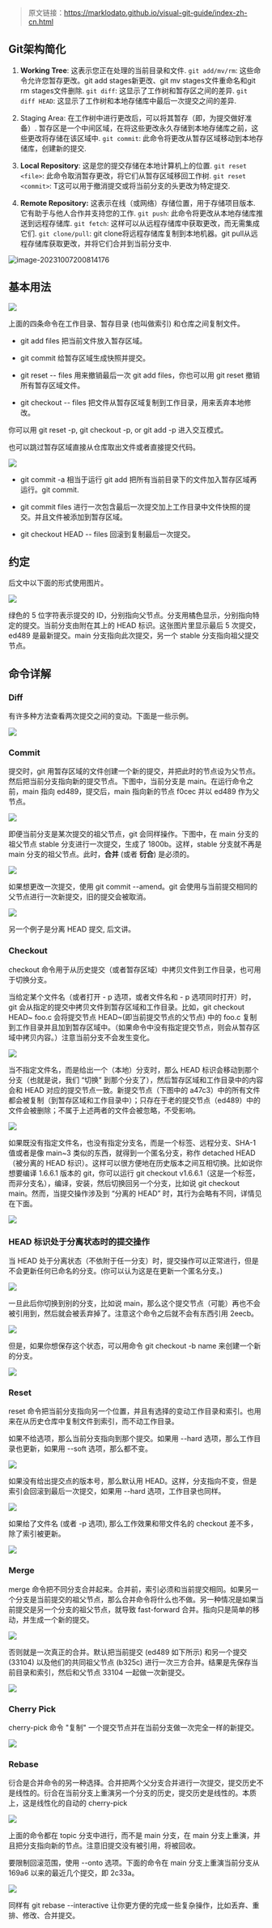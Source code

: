 > 原文链接：https://marklodato.github.io/visual-git-guide/index-zh-cn.html

## Git架构简化

1. **Working Tree**: 这表示您正在处理的当前目录和文件.
	`git add/mv/rm`: 这些命令允许您暂存更改。git add stages新更改、git mv stages文件重命名和git rm stages文件删除.
	`git diff`: 这显示了工作树和暂存区之间的差异.
	`git diff HEAD`: 这显示了工作树和本地存储库中最后一次提交之间的差异.

2. Staging Area: 在工作树中进行更改后，可以将其暂存（即，为提交做好准备）.
暂存区是一个中间区域，在将这些更改永久存储到本地存储库之前，这些更改将存储在该区域中.
	`git commit`: 此命令将更改从暂存区域移动到本地存储库，创建新的提交.

3. **Local Repository**: 这是您的提交存储在本地计算机上的位置.
	`git reset <file>`: 此命令取消暂存更改，将它们从暂存区域移回工作树.
	`git reset <commit>`: T这可以用于撤消提交或将当前分支的头更改为特定提交.

4. **Remote Repository:** 这表示在线（或网络）存储位置，用于存储项目版本.
	它有助于与他人合作并支持您的工作.
	`git push`: 此命令将更改从本地存储库推送到远程存储库.
	`git fetch`: 这样可以从远程存储库中获取更改，而无需集成它们.
	`git clone/pull`: git clone将远程存储库复制到本地机器。git pull从远程存储库获取更改，并将它们合并到当前分支中.

![image-20231007200814176](image/git图解/image-20231007200814176.png)

基本用法
----

![](image/git图解/640-1696680264519-9.png)

上面的四条命令在工作目录、暂存目录 (也叫做索引) 和仓库之间复制文件。

*   git add files 把当前文件放入暂存区域。
    
*   git commit 给暂存区域生成快照并提交。
    
*   git reset -- files 用来撤销最后一次 git add files，你也可以用 git reset 撤销所有暂存区域文件。
    
*   git checkout -- files 把文件从暂存区域复制到工作目录，用来丢弃本地修改。
    

你可以用 git reset -p, git checkout -p, or git add -p 进入交互模式。

也可以跳过暂存区域直接从仓库取出文件或者直接提交代码。

![](image/git图解/640.png)

*   git commit -a 相当于运行 git add 把所有当前目录下的文件加入暂存区域再运行。git commit.
    
*   git commit files 进行一次包含最后一次提交加上工作目录中文件快照的提交。并且文件被添加到暂存区域。
    
*   git checkout HEAD -- files 回滚到复制最后一次提交。
    

约定
--

后文中以下面的形式使用图片。

![](image/git图解/640-1696680264520-10.png)

绿色的 5 位字符表示提交的 ID，分别指向父节点。分支用橘色显示，分别指向特定的提交。当前分支由附在其上的 HEAD 标识。这张图片里显示最后 5 次提交，ed489 是最新提交。main 分支指向此次提交，另一个 stable 分支指向祖父提交节点。

命令详解
----

### Diff

有许多种方法查看两次提交之间的变动。下面是一些示例。

![](image/git图解/640-1696680264520-11.png)

### Commit

提交时，git 用暂存区域的文件创建一个新的提交，并把此时的节点设为父节点。然后把当前分支指向新的提交节点。下图中，当前分支是 main。在运行命令之前，main 指向 ed489，提交后，main 指向新的节点 f0cec 并以 ed489 作为父节点。

![](image/git图解/640-1696680264520-12.png)

即便当前分支是某次提交的祖父节点，git 会同样操作。下图中，在 main 分支的祖父节点 stable 分支进行一次提交，生成了 1800b。这样，stable 分支就不再是 main 分支的祖父节点。此时，**合并** (或者 **衍合**) 是必须的。

![](image/git图解/640-1696680264520-13.png)

如果想更改一次提交，使用 git commit --amend。git 会使用与当前提交相同的父节点进行一次新提交，旧的提交会被取消。

![](image/git图解/640-1696680264520-14.png)

另一个例子是分离 HEAD 提交, 后文讲。

### Checkout

checkout 命令用于从历史提交（或者暂存区域）中拷贝文件到工作目录，也可用于切换分支。

当给定某个文件名（或者打开 - p 选项，或者文件名和 - p 选项同时打开）时，git 会从指定的提交中拷贝文件到暂存区域和工作目录。比如，git checkout HEAD~ foo.c 会将提交节点 HEAD~(即当前提交节点的父节点) 中的 foo.c 复制到工作目录并且加到暂存区域中。（如果命令中没有指定提交节点，则会从暂存区域中拷贝内容。）注意当前分支不会发生变化。

![](image/git图解/640-1696680264520-15.png)

当不指定文件名，而是给出一个（本地）分支时，那么 HEAD 标识会移动到那个分支（也就是说，我们 “切换” 到那个分支了），然后暂存区域和工作目录中的内容会和 HEAD 对应的提交节点一致。新提交节点（下图中的 a47c3）中的所有文件都会被复制（到暂存区域和工作目录中）；只存在于老的提交节点（ed489）中的文件会被删除；不属于上述两者的文件会被忽略，不受影响。

![](image/git图解/640-1696680264520-16.png)

如果既没有指定文件名，也没有指定分支名，而是一个标签、远程分支、SHA-1 值或者是像 main~3 类似的东西，就得到一个匿名分支，称作 detached HEAD（被分离的 HEAD 标识）。这样可以很方便地在历史版本之间互相切换。比如说你想要编译 1.6.6.1 版本的 git，你可以运行 git checkout v1.6.6.1（这是一个标签，而非分支名），编译，安装，然后切换回另一个分支，比如说 git checkout main。然而，当提交操作涉及到 “分离的 HEAD” 时，其行为会略有不同，详情见在下面。

![](image/git图解/640-1696680264520-17.png)

### HEAD 标识处于分离状态时的提交操作

当 HEAD 处于分离状态（不依附于任一分支）时，提交操作可以正常进行，但是不会更新任何已命名的分支。(你可以认为这是在更新一个匿名分支。)

![](image/git图解/640-1696680264521-18.png)

一旦此后你切换到别的分支，比如说 main，那么这个提交节点（可能）再也不会被引用到，然后就会被丢弃掉了。注意这个命令之后就不会有东西引用 2eecb。

![](image/git图解/640-1696680264521-19.png)

但是，如果你想保存这个状态，可以用命令 git checkout -b name 来创建一个新的分支。

![](image/git图解/640-1696680264521-20.png)

### Reset

reset 命令把当前分支指向另一个位置，并且有选择的变动工作目录和索引。也用来在从历史仓库中复制文件到索引，而不动工作目录。

如果不给选项，那么当前分支指向到那个提交。如果用 --hard 选项，那么工作目录也更新，如果用 --soft 选项，那么都不变。

![](image/git图解/640-1696680264521-21.png)

如果没有给出提交点的版本号，那么默认用 HEAD。这样，分支指向不变，但是索引会回滚到最后一次提交，如果用 --hard 选项，工作目录也同样。

![](image/git图解/640-1696680264521-22.png)

如果给了文件名 (或者 -p 选项), 那么工作效果和带文件名的 checkout 差不多，除了索引被更新。

![](image/git图解/640-1696680264521-23.png)

### Merge

merge 命令把不同分支合并起来。合并前，索引必须和当前提交相同。如果另一个分支是当前提交的祖父节点，那么合并命令将什么也不做。另一种情况是如果当前提交是另一个分支的祖父节点，就导致 fast-forward 合并。指向只是简单的移动，并生成一个新的提交。

![](image/git图解/640-1696680264521-24.png)

否则就是一次真正的合并。默认把当前提交 (ed489 如下所示) 和另一个提交 (33104) 以及他们的共同祖父节点 (b325c) 进行一次三方合并。结果是先保存当前目录和索引，然后和父节点 33104 一起做一次新提交。

![](image/git图解/640-1696680264521-25.png)

### Cherry Pick

cherry-pick 命令 "复制" 一个提交节点并在当前分支做一次完全一样的新提交。

![](image/git图解/640-1696680264521-26.png)

### Rebase

衍合是合并命令的另一种选择。合并把两个父分支合并进行一次提交，提交历史不是线性的。衍合在当前分支上重演另一个分支的历史，提交历史是线性的。本质上，这是线性化的自动的 cherry-pick

![](image/git图解/640-1696680264521-27.png)

上面的命令都在 topic 分支中进行，而不是 main 分支，在 main 分支上重演，并且把分支指向新的节点。注意旧提交没有被引用，将被回收。

要限制回滚范围，使用 --onto 选项。下面的命令在 main 分支上重演当前分支从 169a6 以来的最近几个提交，即 2c33a。

![](image/git图解/640-1696680264521-28.png)

同样有 git rebase --interactive 让你更方便的完成一些复杂操作，比如丢弃、重排、修改、合并提交。

